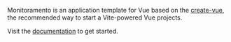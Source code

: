 Monitoramento is an application template for Vue based on the [create-vue](https://github.com/vuejs/create-vue), the recommended way to start a Vite-powered Vue projects.

Visit the [documentation](https://Monitoramento.primevue.org/documentation) to get started.
